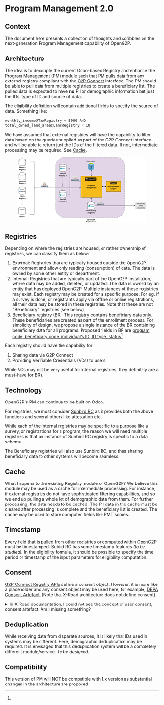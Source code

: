 # Program Management 2.0

## Context

The document here presents a collection of thoughts and scribbles on the next-generation Program Management capability of OpenG2P.

## Architecture

The idea is to decouple the current Odoo-based Registry and enhance the Program Management (PM) module such that PM pulls data from any external registry compliant with the [G2P Connect](https://g2pconnect.global/) interface. The PM should be able to pull data from multiple registries to create a beneficiary list. The pulled data is expected to have **no** PII or demographic information but just the IDs, type of ID and source of data.

The eligibility definition will contain additional fields to specify the source of data. Something like:

```
monthly_income@TaxRegistry < 5000 AND total_owned_land_area@LandRegistry < 10
```

We have assumed that external registries will have the capability to filter data based on the queries supplied as part of the G2P Connect interface and will be able to return just the IDs of the filtered data. If not, intermediate processing may be required. See [Cache](program-management-2.0.md#cache).



<figure><img src="https://raw.githubusercontent.com/OpenG2P/openg2p-documentation/develop/.gitbook/assets/program-management-2.0.png" alt=""><figcaption></figcaption></figure>

## Registries

Depending on where the registries are housed, or rather ownership of registries, we can classify them as below:

1. External:  Registries that are typically housed outside the OpenG2P environment and allow only reading (consumption) of data.  The data is owned by some other entity or department.
2. Internal:  Registries that are typically part of the OpenG2P installation, where data may be added, deleted, or updated. The data is owned by an entity that has deployed OpenG2P. Multiple instances of these registries may exist. Each registry may be created for a specific purpose. For eg. if a survey is done, or registrants apply via offline or online registrations, all their data may be stored in these registries. Note that these are not "Beneficiary" registries (see below)
3. Beneficiary registry (BR):  This registry contains beneficiary data only. These beneficiaries are created as part of the enrollment process. For simplicity of design, we propose a single instance of the BR containing beneficiary data for all programs. Proposed fields in BR are [program code, beneficiary code, individual's ID, ID type, status](#user-content-fn-1)[^1].

Each registry should have the capability for

1. Sharing data via G2P Connect
2. Providing Verifiable Credentials (VCs) to users

While VCs may not be very useful for Internal registries, they definitely are a must-have for BRs.&#x20;

## Technology

OpenG2P's PM can continue to be built on Odoo. &#x20;

For registries, we must consider [Sunbird RC](https://docs.sunbirdrc.dev/learn/readme) as it provides both the above functions and several others like attestation etc.&#x20;

While each of the Internal registries may be specific to a purpose like a survey, or registrations for a program, the reason we will need multiple registries is that an instance of Sunbird RC registry is specific to a data schema.

The Beneficiary registries will also use Sunbird RC, and thus sharing beneficiary data to other systems will become seamless.

## Cache

What happens to the existing Registry module of OpenG2P?  We believe this module may be used as a cache for intermediate processing.  For instance, if external registries do not have sophisticated filtering capabilities, and so we end up pulling a whole lot of demographic data from them. For further processing, the data needs to be cached. The PII data in the cache must be cleared after processing is complete and the beneficiary list is created. The cache may be used to store computed fields like PMT scores.&#x20;

## Timestamp

Every field that is pulled from other registries or computed within OpenG2P must be timestamped. Subird RC has some timestamp features _(to be studied)._ In the eligibility formula, it should be possible to specify the time period or timestamp of the input parameters for eligibility computation. &#x20;

## Consent

[G2P Connect Registry APIs](https://github.com/G2P-Connect/specs/blob/draft/release/yaml/registry\_core\_api\_v1.0.0.yaml) define a consent object. However, it is more like a placeholder and any consent object may be used here, for example, [DEPA Consent Artefact](https://depa.world/learn/consent-artefact). (Note that X-Road architecture does not define consent).

<details>

<summary>In X-Road documentation, I could not see the concept of user consent, consent artefact.  Am I missing something?</summary>

Opinion:

That is the core difference between the two models. How consent is obtained is kept outside in both G2P Connect X-Road.  Further, X-Road doesn’t care what messages are shared like HTTP body.  G2P ConnecX payload header/message can be carried in X-Road instance. In this model, some parts of G2P Connect and X-Road headers may repeat!  As a case study, OpenG2P along with CDPI can take up this integration.



</details>

## Deduplication

While receiving data from disparate sources, it is likely that IDs used in systems may be different. Here, demographic deduplication may be required. It is envisaged that this deduplication system will be a completely different module/service. _To be designed_.

## Compatibility

This version of PM will NOT be compatible with 1.x version as substantial changes in the architecture are proposed





[^1]: 
